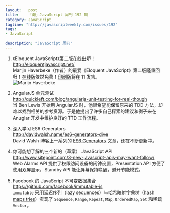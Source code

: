 ```yaml
--- 
layout:   post
title:    「翻」JavaScript 周刊 192 期
category: JavaScript
tagline: "http://javascriptweekly.com/issues/192"
tags: 
- JavaScript

description: "JavaScript 周刊"
---
```


1. 《Eloquent JavaScript》第二版在线出炉！  
   <http://eloquentjavascript.net/>  
   Marijn Haverbeke（作者）的最爱《Eloquent JavaScript》第二版隆重回归！[在线版](http://eloquentjavascript.net/)依然免费！[印刷版](http://www.nostarch.com/ejs2)将在 11 发售。  
   ![Marijn Haverbeke](http://eloquentjavascript.net/img/cover.png)

1. AngularJS 单元测试  
   <http://quickleft.com/blog/angularjs-unit-testing-for-real-though>  
   当 Ben Lewis 开始用 AngularJS 时，他很希望能保留原来的 TDD 方法，却难以找到相关的参考资源。于是他提出了许多自己探索的建议和例子来在 Anuglar 开发中维护良好的 TTD 工作流程。


1. 深入学习 ES6 Generators  
   <http://davidwalsh.name/es6-generators-dive>  
   David Walsh 博客上一系列的 [ES6 Generators](http://davidwalsh.name/es6-generators) 文章，还在不断更新中。


1. 你可能想了解的三个新的（草案） JavaScript API  
   <http://www.sitepoint.com/3-new-javascript-apis-may-want-follow/>  
   Web Alarms API 提供了权限访问设备的闹钟设置，Presentation API 方便了使用双屏显示，Standby API 能让屏幕保持唤醒，避开节能模式。


1. Facebook 的 JavaScript 不可变数据集合  
   <https://github.com/facebook/immutable-js>  
   `immutable` 采用延迟序列（lazy sequences）与哈希映射字典树（[hash maps tries](http://en.wikipedia.org/wiki/Hash_array_mapped_trie)）实现了 `Sequence`, `Range`, `Repeat`, `Map`, `OrderedMap`, `Set` 和稀疏 `Vector`。